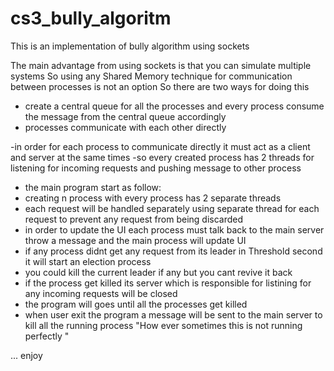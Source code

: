 # cs3_bully_algoritm

This is an implementation of bully algorithm using sockets 

The main advantage from using sockets is that 
you can simulate multiple systems 
So using any Shared Memory technique for communication between processes is not an option 
So there are two ways for doing this 
- create  a central queue for all the processes and  every process consume the message from the central queue accordingly 
- processes communicate with each other directly 


-in order for each process to communicate directly it must act as a client and server at the same times 
-so every created process has 2 threads for listening for incoming requests and pushing message to other process 


- the main program start as follow: 
- creating n process with every process has 2 separate threads 
- each request will be handled separately using separate thread for each request to prevent any request from being discarded 
- in order to update the UI each process must talk back to the main server throw a message and the main process will update UI 
- if any process didnt get any request from its leader in Threshold second it will start an election process
- you could kill the current leader if any but you cant revive it back 
- if the process get killed  its server which is responsible for listining  for any incoming requests will be closed     
- the program will goes until all the processes get killed 
- when  user exit the program a message will be sent to the main server to kill all the running process "How ever sometimes this is not running perfectly " 

... enjoy 





